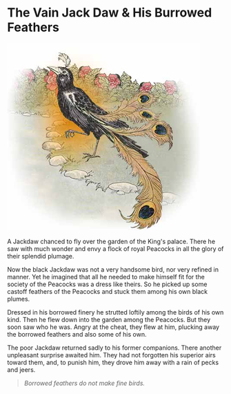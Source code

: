 

# The Vain Jack Daw & His Burrowed Feathers

![vain-jackdaw](images/vain-jackdaw.png)



A Jackdaw chanced to fly over the garden of the King's palace. There he saw with much wonder and envy a flock of royal Peacocks in all the glory of their splendid plumage.

Now the black Jackdaw was not a very handsome bird, nor very refined in manner. Yet he imagined that all he needed to make himself fit for the society of the Peacocks was a dress like theirs. So he picked up some castoff feathers of the Peacocks and stuck them among his own black plumes.

Dressed in his borrowed finery he strutted loftily among the birds of his own kind. Then he flew down into the garden among the Peacocks. But they soon saw who he was. Angry at the cheat, they flew at him, plucking away the borrowed feathers and also some of his own.

The poor Jackdaw returned sadly to his former companions. There another unpleasant surprise awaited him. They had not forgotten his superior airs toward them, and, to punish him, they drove him away with a rain of pecks and jeers.



> *Borrowed feathers do not make fine birds.*